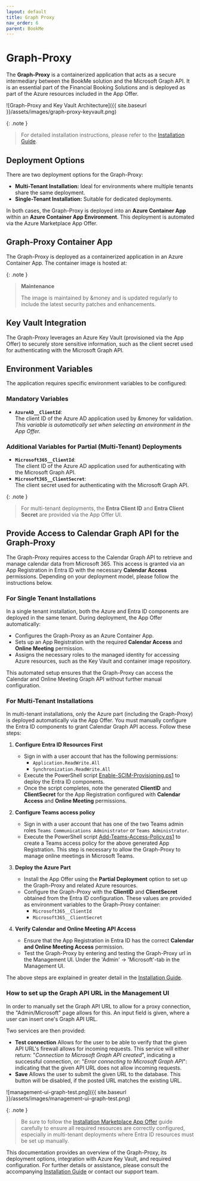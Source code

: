 ```yaml
---
layout: default
title: Graph Proxy
nav_order: 6
parent: BookMe
---
```


# Graph-Proxy

The **Graph-Proxy** is a containerized application that acts as a secure intermediary between the BookMe solution and the Microsoft Graph API.
It is an essential part of the Financial Booking Solutions and is deployed as part of the Azure resources included in the App Offer.

![Graph-Proxy and Key Vault Architecture]({{ site.baseurl }}/assets/images/graph-proxy-keyvault.png)

{: .note }
> For detailed installation instructions, please refer to the [Installation Guide](/bookme/installation-marketplace-app-offer).
>

## Deployment Options

There are two deployment options for the Graph-Proxy:

- **Multi-Tenant Installation:** Ideal for environments where multiple tenants share the same deployment.
- **Single-Tenant Installation:** Suitable for dedicated deployments.

In both cases, the Graph-Proxy is deployed into an **Azure Container App** within an **Azure Container App Environment**.
This deployment is automated via the Azure Marketplace App Offer.

## Graph-Proxy Container App

The Graph-Proxy is deployed as a containerized application in an Azure Container App. The container image is hosted at:

{: .note }
> **Maintenance**
>
> The image is maintained by &money and is updated regularly to include the latest security patches and enhancements.
>

## Key Vault Integration

The Graph-Proxy leverages an Azure Key Vault (provisioned via the App Offer) to securely store sensitive information,
such as the client secret used for authenticating with the Microsoft Graph API.

## Environment Variables

The application requires specific environment variables to be configured:

### Mandatory Variables

- **`AzureAD__ClientId`**:  
  The client ID of the Azure AD application used by &money for validation.  
  _This variable is automatically set when selecting an environment in the App Offer._

### Additional Variables for Partial (Multi-Tenant) Deployments

- **`Microsoft365__ClientId`**:  
  The client ID of the Azure AD application used for authenticating with the Microsoft Graph API.
- **`Microsoft365__ClientSecret`**:  
  The client secret used for authenticating with the Microsoft Graph API.

{: .note }
> For multi-tenant deployments, the **Entra Client ID** and **Entra Client Secret** are provided via the App Offer UI.
>

## Provide Access to Calendar Graph API for the Graph-Proxy

The Graph-Proxy requires access to the Calendar Graph API to retrieve and manage calendar data from Microsoft 365. This access is granted via an App Registration in Entra ID with the necessary **Calendar Access** permissions. Depending on your deployment model, please follow the instructions below.

### For Single Tenant Installations

In a single tenant installation, both the Azure and Entra ID components are deployed in the same tenant. During deployment, the App Offer automatically:

- Configures the Graph-Proxy as an Azure Container App.
- Sets up an App Registration with the required **Calendar Access** and **Online Meeting** permission.
- Assigns the necessary roles to the managed identity for accessing Azure resources, such as the Key Vault and container image repository.

This automated setup ensures that the Graph-Proxy can access the Calendar and Online Meeting Graph API without further manual configuration.

### For Multi-Tenant Installations

In multi-tenant installations, only the Azure part (including the Graph-Proxy) is deployed automatically via the App Offer. You must manually configure the Entra ID components to grant Calendar Graph API access. Follow these steps:

1. **Configure Entra ID Resources First**

   - Sign in with a user account that has the following permissions:
     - `Application.ReadWrite.All`
     - `Synchronization.ReadWrite.All`
   - Execute the PowerShell script [Enable-SCIM-Provisioning.ps1](/bookme/enable-scim-provisioning) to deploy the Entra ID components.
   - Once the script completes, note the generated **ClientID** and **ClientSecret** for the App Registration configured with **Calendar Access** and **Online Meeting** permissions.

2. **Configure Teams access policy**
    - Sign in with a user account that has one of the two Teams admin roles `Teams Communications Administrator` or `Teams Administrator`.
    - Execute the PowerShell script [Add-Teams-Access-Policy.ps1](Add-Teams-Access-Policy-ps1.md) to create a Teams access policy for the above generated App Registration. This step is necessary to allow the Graph-Proxy to manage online meetings in Microsoft Teams.

3. **Deploy the Azure Part**

   - Install the App Offer using the **Partial Deployment** option to set up the Graph-Proxy and related Azure resources.
   - Configure the Graph-Proxy with the **ClientID** and **ClientSecret** obtained from the Entra ID configuration. These values are provided as environment variables to the Graph-Proxy container:
     - `Microsoft365__ClientId`
     - `Microsoft365__ClientSecret`

4. **Verify Calendar and Online Meeting API Access**
   - Ensure that the App Registration in Entra ID has the correct **Calendar and Online Meeting Access** permission.
   - Test the Graph-Proxy by entering and testing the Graph-Proxy url in the Management UI. Under the 'Admin' → 'Microsoft'-tab in the Management UI.

The above steps are explained in greater detail in the [Installation Guide](Installation-Marketplace-App-Offer.md).

### How to set up the Graph API URL in the Management UI

In order to manually set the Graph API URL to allow for a proxy connection, the "Admin/Microsoft" page allows for this. An input field is given, where a user can insert one's Graph API URL.

Two services are then provided:

- **Test connection**
  Allows for the user to be able to verify that the given API URL's firewall allows for incoming requests. This service will either return: "_Connection to Microsoft Graph API created_", indicating a successful connection, or: "_Error connecting to Microsoft Graph API_": indicating that the given API URL does not allow incoming requests.
- **Save**
  Allows the user to submit the given URL to the database. This button will be disabled, if the posted URL matches the existing URL.

![management-ui-graph-test.png]({{ site.baseurl }}/assets/images/management-ui-graph-test.png)

{: .note }
>  Be sure to follow the [Installation Marketplace App Offer](/bookme/installation-marketplace-app-offer) guide carefully to ensure all required resources are correctly configured, especially in multi-tenant deployments where Entra ID resources must be set up manually.

This documentation provides an overview of the Graph-Proxy, its deployment options,
integration with Azure Key Vault, and required configuration. For further details or assistance,
please consult the accompanying [Installation Guide](/bookme/installation-marketplace-app-offer) or contact our support team.
